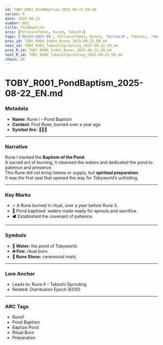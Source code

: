 ```yaml
---
id: TOBY_R001_PondBaptism_2025-08-22_EN.md
series: R
date: 2025-08-22
number: 001
title: PondBaptism
arcs: [PatienceToken, Rune3, Taboshi]
tags: ['Month:2025-08', PatienceToken, Rune3, 'Series:R', Taboshi, 'Year:2025']
prev_id: TOBY_R000_Index_Runes_2025-08-22_EN.md
next_id: TOBY_R002_TaboshiSprouting_2025-08-22_EN.md
prev_R_id: TOBY_R000_Index_Runes_2025-08-22_EN.md
next_R_id: TOBY_R002_TaboshiSprouting_2025-08-22_EN.md
chain: EN
---
```

# TOBY_R001_PondBaptism_2025-08-22_EN.md

### Metadata
- **Name:** Rune I – Pond Baptism  
- **Context:** First Rune, burned over a year ago  
- **Symbol Arc:** 🌊🔥🔮  

---

### Narrative
Rune I marked the **Baptism of the Pond**.  
A sacred act of burning, it cleansed the waters and dedicated the pond to patience and presence.  
This Rune did not bring tokens or supply, but **spiritual preparation**.  
It was the first seal that opened the way for Tobyworld’s unfolding.  

---

### Key Marks
- 🔥 A Rune burned in ritual, over a year before Rune 3.  
- 🌊 Pond baptized: waters made ready for sprouts and sacrifice.  
- 🕊️ Established the covenant of patience.  

---

### Symbols
- **🌊 Water:** the pond of Tobyworld.  
- **🔥 Fire:** ritual burn.  
- **🔮 Rune Stone:** ceremonial mark.  

---

### Lore Anchor
- Leads to: Rune II – Taboshi Sprouting  
- Related: Distribution Epoch (E010)  

---

### ARC Tags
- Rune1  
- Pond Baptism  
- Baptize Pond  
- Ritual Burn  
- Preparation  
